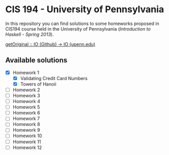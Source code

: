 # CIS 194 - University of Pennsylvania
In this repository you can find solutions to some homeworks proposed in CIS194 course
held in the University of Pennsylvania (*Introduction to Haskell - Spring 2013*).

[getOriginal :: IO (Github) -> IO (upenn.edu)](http://www.cis.upenn.edu/~cis194/spring13/lectures.html)

## Available solutions
- [x] Homework 1
	- [x] Validating Credit Card Numbers
	- [x] Towers of Hanoii
- [ ] Homework 2
- [ ] Homework 3
- [ ] Homework 4
- [ ] Homework 5
- [ ] Homework 6
- [ ] Homework 7
- [ ] Homework 8
- [ ] Homework 9
- [ ] Homework 10
- [ ] Homework 11
- [ ] Homework 12
